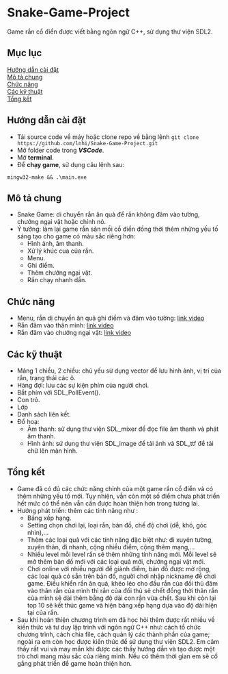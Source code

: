 # Snake-Game-Project
Game rắn cổ điển được viết bằng ngôn ngữ C++, sử dụng thư viện SDL2.  
## Mục lục  
[Hướng dẫn cài đặt](#hướng-dẫn-cài-đặt)  
[Mô tả chung](#mô-tả-chung)  
[Chức năng](#chức-năng)  
[Các kỹ thuật](#các-kỹ-thuật)  
[Tổng kết](#tổng-kết)  
## Hướng dẫn cài đặt  
  - Tải source code về máy hoặc clone repo về bằng lệnh `git clone https://github.com/lnhi/Snake-Game-Project.git`
  - Mở folder code trong **_VSCode_**.  
  - Mở **terminal**.
  - Để **chạy game**, sử dụng câu lệnh sau: 
  ```
  mingw32-make && .\main.exe
  ```
## Mô tả chung
  - Snake Game: di chuyển rắn ăn quả để rắn không đâm vào tường, chướng ngại vật hoặc chính nó.
  - Ý tưởng: làm lại game rắn săn mồi cổ điển đồng thời thêm những yếu tố sáng tạo cho game có màu sắc riêng hơn:
    - Hình ảnh, âm thanh.
    - Xử lý khúc cua của rắn.
    - Menu.
    - Ghi điểm.
    - Thêm chướng ngại vật. 
    - Rắn chạy nhanh dần.
## Chức năng
  - Menu, rắn di chuyển ăn quả ghi điểm và đâm vào tường: [link video](https://youtu.be/q0jruWb4gbg)
  - Rắn đâm vào thân mình: [link video](https://youtu.be/4e1W5PPsaAw)
  - Rắn đâm vào chướng ngại vật: [link video](https://youtu.be/G5vfonqVMos)
## Các kỹ thuật
  - Mảng 1 chiều, 2 chiều: chủ yếu sử dụng vector để lưu hình ảnh, vị trí của rắn, trạng thái các ô.
  - Hàng đợi: lưu các sự kiện phím của người chơi.
  - Bắt phím với SDL_PollEvent().
  - Con trỏ.
  - Lớp
  - Danh sách liên kết.
  - Đồ hoạ:
      - Âm thanh: sử dụng thư viện SDL_mixer để đọc file âm thanh và phát âm thanh.
      - Hình ảnh: sử dụng thư viện SDL_image để tải ảnh và SDL_ttf để tải chữ lên màn hình.
## Tổng kết
  - Game đã có đủ các chức năng chính của một game rắn cổ điển và có thêm những yếu tố mới. Tuy nhiên, vẫn còn một số điểm chưa phát triển hết mức có thể nên vẫn cần được hoàn thiện hơn trong tương lai.
  - Hướng phát triển: thêm các tính năng như :
    - Bảng xếp hạng.
    - Setting chọn chơi lại, loại rắn, bản đồ, chế độ chơi (dễ, khó, góc nhìn),...
    - Thêm các loại quả với các tính năng đặc biệt như: đi xuyên tường, xuyên thân, đi nhanh, cộng nhiều điểm, cộng thêm mạng,...
    - Nhiều level mỗi level rắn sẽ thêm những tính năng mới. Mỗi level sẽ mở thêm bản đồ mới với các loại quả mới, chướng ngại vật mới.
    - Chơi online với nhiều người để giành điểm, bản đồ được mở rộng, các loại quả có sẵn trên bản đồ, người chơi nhập nickname để chơi game. Điều khiển rắn ăn quả, khéo léo cho đầu rắn của đối thủ đâm vào thân rắn của mình thì rắn của đối thủ sẽ chết đồng thời thân rắn của mình sẽ dài thêm bằng độ dài con rắn vừa chết. Sau khi còn lại top 10 sẽ kết thúc game và hiện bảng xếp hạng dựa vào độ dài hiện tại của rắn.
  - Sau khi hoàn thiện chương trình em đã học hỏi thêm được rất nhiều về kiến thức và tư duy lập trình với ngôn ngữ C++ như: cách tổ chức chương trình, cách chia file,  cách quản lý các thành phần của game; ngoài ra em còn học được kiến thức để sử dụng thư viện SDL2. Em cảm thấy rất vui và may mắn khi được các thầy hướng dẫn và tạo được một trò chơi mang màu sắc của riêng mình. Nếu có thêm thời gian em sẽ cố gắng phát triển để game hoàn thiện hơn.

 

